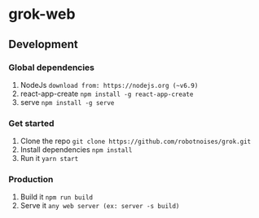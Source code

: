 # grok-web

## Development

### Global dependencies

1. NodeJs `download from: https://nodejs.org (~v6.9)`
2. react-app-create `npm install -g react-app-create`
3. serve `npm install -g serve`

### Get started

1. Clone the repo `git clone https://github.com/robotnoises/grok.git`
2. Install dependencies `npm install`
3. Run it `yarn start`

### Production

1. Build it `npm run build`
2. Serve it `any web server (ex: server -s build)`

